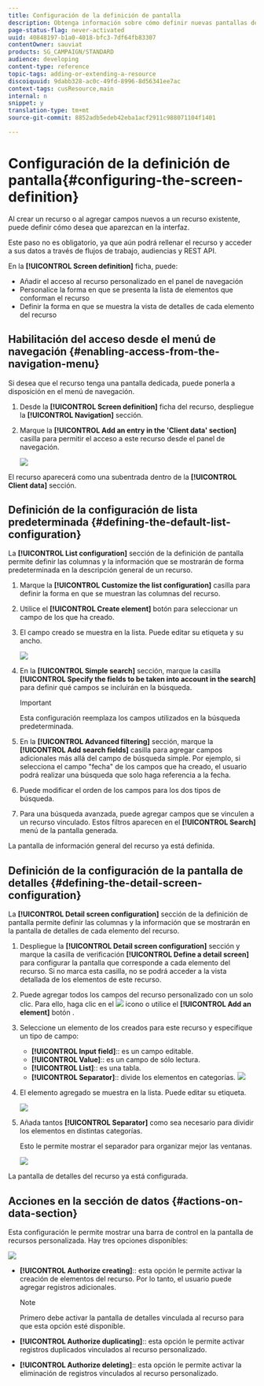 ```yaml
---
title: Configuración de la definición de pantalla
description: Obtenga información sobre cómo definir nuevas pantallas de Adobe Campaign en función de la estructura de datos de recursos.
page-status-flag: never-activated
uuid: 40848197-b1a0-4018-bfc3-7df64fb83307
contentOwner: sauviat
products: SG_CAMPAIGN/STANDARD
audience: developing
content-type: reference
topic-tags: adding-or-extending-a-resource
discoiquuid: 9dabb328-ac0c-49fd-8996-8d56341ee7ac
context-tags: cusResource,main
internal: n
snippet: y
translation-type: tm+mt
source-git-commit: 8852adb5edeb42eba1acf2911c988071104f1401

---
```



# Configuración de la definición de pantalla{#configuring-the-screen-definition}

Al crear un recurso o al agregar campos nuevos a un recurso existente, puede definir cómo desea que aparezcan en la interfaz.

Este paso no es obligatorio, ya que aún podrá rellenar el recurso y acceder a sus datos a través de flujos de trabajo, audiencias y REST API.

En la **[!UICONTROL Screen definition]** ficha, puede:

* Añadir el acceso al recurso personalizado en el panel de navegación
* Personalice la forma en que se presenta la lista de elementos que conforman el recurso
* Definir la forma en que se muestra la vista de detalles de cada elemento del recurso

## Habilitación del acceso desde el menú de navegación {#enabling-access-from-the-navigation-menu}

Si desea que el recurso tenga una pantalla dedicada, puede ponerla a disposición en el menú de navegación.

1. Desde la **[!UICONTROL Screen definition]** ficha del recurso, despliegue la **[!UICONTROL Navigation]** sección.
1. Marque la **[!UICONTROL Add an entry in the 'Client data' section]** casilla para permitir el acceso a este recurso desde el panel de navegación.

   ![](assets/schema_extension_19.png)

El recurso aparecerá como una subentrada dentro de la **[!UICONTROL Client data]** sección.

## Definición de la configuración de lista predeterminada {#defining-the-default-list-configuration}

La **[!UICONTROL List configuration]** sección de la definición de pantalla permite definir las columnas y la información que se mostrarán de forma predeterminada en la descripción general de un recurso.

1. Marque la **[!UICONTROL Customize the list configuration]** casilla para definir la forma en que se muestran las columnas del recurso.
1. Utilice el **[!UICONTROL Create element]** botón para seleccionar un campo de los que ha creado.
1. El campo creado se muestra en la lista. Puede editar su etiqueta y su ancho.

   ![](assets/schema_extension_20.png)

1. En la **[!UICONTROL Simple search]** sección, marque la casilla **[!UICONTROL Specify the fields to be taken into account in the search]** para definir qué campos se incluirán en la búsqueda.

   >[!IMPORTANT]
   >
   >Esta configuración reemplaza los campos utilizados en la búsqueda predeterminada.

1. En la **[!UICONTROL Advanced filtering]** sección, marque la **[!UICONTROL Add search fields]** casilla para agregar campos adicionales más allá del campo de búsqueda simple. Por ejemplo, si selecciona el campo &quot;fecha&quot; de los campos que ha creado, el usuario podrá realizar una búsqueda que solo haga referencia a la fecha.
1. Puede modificar el orden de los campos para los dos tipos de búsqueda.
1. Para una búsqueda avanzada, puede agregar campos que se vinculen a un recurso vinculado. Estos filtros aparecen en el **[!UICONTROL Search]** menú de la pantalla generada.

La pantalla de información general del recurso ya está definida.

## Definición de la configuración de la pantalla de detalles {#defining-the-detail-screen-configuration}

La **[!UICONTROL Detail screen configuration]** sección de la definición de pantalla permite definir las columnas y la información que se mostrarán en la pantalla de detalles de cada elemento del recurso.

1. Despliegue la **[!UICONTROL Detail screen configuration]** sección y marque la casilla de verificación **[!UICONTROL Define a detail screen]** para configurar la pantalla que corresponde a cada elemento del recurso. Si no marca esta casilla, no se podrá acceder a la vista detallada de los elementos de este recurso.
1. Puede agregar todos los campos del recurso personalizado con un solo clic. Para ello, haga clic en el ![](assets/addallfieldsicon.png) icono o utilice el **[!UICONTROL Add an element]** botón .
1. Seleccione un elemento de los creados para este recurso y especifique un tipo de campo:

   * **[!UICONTROL Input field]**:: es un campo editable.
   * **[!UICONTROL Value]**:: es un campo de sólo lectura.
   * **[!UICONTROL List]**:: es una tabla.
   * **[!UICONTROL Separator]**:: divide los elementos en categorías.
   ![](assets/schema_extension_23.png)

1. El elemento agregado se muestra en la lista. Puede editar su etiqueta.

   ![](assets/schema_extension_22.png)

1. Añada tantos **[!UICONTROL Separator]** como sea necesario para dividir los elementos en distintas categorías.

   Esto le permite mostrar el separador para organizar mejor las ventanas.

   ![](assets/schema_extension_25.png)

La pantalla de detalles del recurso ya está configurada.

## Acciones en la sección de datos {#actions-on-data-section}

Esta configuración le permite mostrar una barra de control en la pantalla de recursos personalizada. Hay tres opciones disponibles:

![](assets/schema_extension_actions.png)

* **[!UICONTROL Authorize creating]**:: esta opción le permite activar la creación de elementos del recurso. Por lo tanto, el usuario puede agregar registros adicionales.

   >[!NOTE]
   >
   >Primero debe activar la pantalla de detalles vinculada al recurso para que esta opción esté disponible.

* **[!UICONTROL Authorize duplicating]**:: esta opción le permite activar registros duplicados vinculados al recurso personalizado.
* **[!UICONTROL Authorize deleting]**:: esta opción le permite activar la eliminación de registros vinculados al recurso personalizado.
